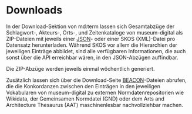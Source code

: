 # Downloads

In der Download-Sektion von md:term lassen sich Gesamtabzüge der Schlagwort-, Akteurs-, Orts-, und Zeitenkataloge von museum-digital als ZIP-Dateien mit jeweils einer [JSON](../misc/Formate/JSON.md)- oder einer SKOS (XML)-Datei pro Datensatz herunterladen. Während SKOS vor allem die Hierarchien der jeweiligen Einträge abbildet, sind alle verfügbaren Informationen, die auch sonst über die API erreichbar wären, in den JSON-Abzügen auffindbar.

Die ZIP-Abzüge werden jeweils einmal wöchentlich generiert.

Zusätzlich lassen sich über die Download-Seite [BEACON](../misc/Formate/BEACON.md)-Dateien abrufen, die die Konkordanzen zwischen den Einträgen in den jeweiligen Vokabularen von museum-digital zu externen Normdatenrepositorien wie Wikidata, der Gemeinsamen Normdatei (GND) oder dem Arts and Architecture Thesaurus (AAT) maschinenlesbar nachvollziehbar machen.


